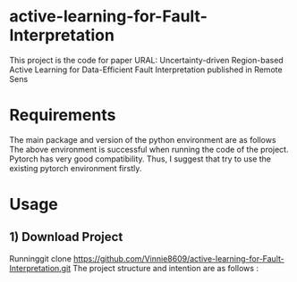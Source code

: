 # active-learning-for-Fault-Interpretation
This project is the code for paper URAL: Uncertainty-driven Region-based Active  Learning for Data-Efficient Fault Interpretation published in  Remote Sens
# Requirements
The main package and version of the python environment are as follows
The above environment is successful when running the code of the project. Pytorch has very good compatibility. Thus, I suggest that try to use the existing pytorch environment firstly.

# Usage
## 1) Download Project
Runninggit clone https://github.com/Vinnie8609/active-learning-for-Fault-Interpretation.git
The project structure and intention are as follows :
